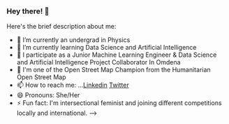 ### Hey there! 👋

Here's the brief description about me: 

- 🔭 I’m currently an undergrad in Physics 
- 🌱 I’m currently learning Data Science and Artificial Intelligence 
- 👯 I participate as a Junior Machine Learning Engineer & Data Science and Artificial Intelligence Project Collaborator In Omdena 
- 🤔 I'm one of the Open Street Map Champion from the Humanitarian Open Street Map 
- 📫 How to reach me: ...[Linkedin](https://www.linkedin.com/in/armielyn-obinguar-9229561b0/) [Twitter](https://twitter.com/ArmlynObngr)
- 😄 Pronouns: She/Her
- ⚡ Fun fact: I'm intersectional feminist and joining different competitions locally and international. 
-->
